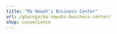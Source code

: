 ```yaml
---
title: "Ma Nowah's Business Center"
url: /gbarnga/ma-nowahs-business-center/
shop: convenience
---
```


